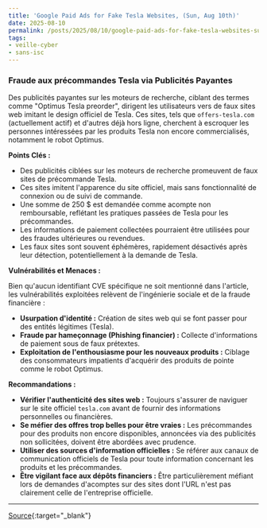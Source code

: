 ```yaml
---
title: 'Google Paid Ads for Fake Tesla Websites, (Sun, Aug 10th)'
date: 2025-08-10
permalink: /posts/2025/08/10/google-paid-ads-for-fake-tesla-websites-sun-aug-10th/
tags:
- veille-cyber
- sans-isc
---
```

### Fraude aux précommandes Tesla via Publicités Payantes

Des publicités payantes sur les moteurs de recherche, ciblant des termes comme "Optimus Tesla preorder", dirigent les utilisateurs vers de faux sites web imitant le design officiel de Tesla. Ces sites, tels que `offers-tesla.com` (actuellement actif) et d'autres déjà hors ligne, cherchent à escroquer les personnes intéressées par les produits Tesla non encore commercialisés, notamment le robot Optimus.

**Points Clés :**

*   Des publicités ciblées sur les moteurs de recherche promeuvent de faux sites de précommande Tesla.
*   Ces sites imitent l'apparence du site officiel, mais sans fonctionnalité de connexion ou de suivi de commande.
*   Une somme de 250 $ est demandée comme acompte non remboursable, reflétant les pratiques passées de Tesla pour les précommandes.
*   Les informations de paiement collectées pourraient être utilisées pour des fraudes ultérieures ou revendues.
*   Les faux sites sont souvent éphémères, rapidement désactivés après leur détection, potentiellement à la demande de Tesla.

**Vulnérabilités et Menaces :**

Bien qu'aucun identifiant CVE spécifique ne soit mentionné dans l'article, les vulnérabilités exploitées relèvent de l'ingénierie sociale et de la fraude financière :

*   **Usurpation d'identité :** Création de sites web qui se font passer pour des entités légitimes (Tesla).
*   **Fraude par hameçonnage (Phishing financier) :** Collecte d'informations de paiement sous de faux prétextes.
*   **Exploitation de l'enthousiasme pour les nouveaux produits :** Ciblage des consommateurs impatients d'acquérir des produits de pointe comme le robot Optimus.

**Recommandations :**

*   **Vérifier l'authenticité des sites web :** Toujours s'assurer de naviguer sur le site officiel `tesla.com` avant de fournir des informations personnelles ou financières.
*   **Se méfier des offres trop belles pour être vraies :** Les précommandes pour des produits non encore disponibles, annoncées via des publicités non sollicitées, doivent être abordées avec prudence.
*   **Utiliser des sources d'information officielles :** Se référer aux canaux de communication officiels de Tesla pour toute information concernant les produits et les précommandes.
*   **Être vigilant face aux dépôts financiers :** Être particulièrement méfiant lors de demandes d'acomptes sur des sites dont l'URL n'est pas clairement celle de l'entreprise officielle.

---
[Source](https://isc.sans.edu/diary/rss/32186){:target="_blank"}
